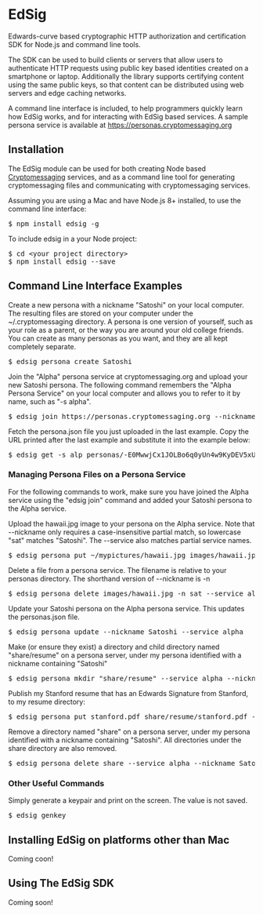 # EdSig

Edwards-curve based cryptographic HTTP authorization and certification SDK for Node.js and command line tools.

The SDK can be used to build clients or servers that allow users to authenticate HTTP requests using public key based identities created on a smartphone or laptop.  Additionally the library supports certifying content using the same public keys, so that content can be distributed using web servers and edge caching networks.

A command line interface is included, to help programmers quickly learn how EdSig works, and for interacting with EdSig based services.  A sample persona service is available at https://personas.cryptomessaging.org


## Installation

The EdSig module can be used for both creating Node based [Cryptomessaging](https://cryptomessaging.org) services, and as a command line tool for generating cryptomessaging files and communicating with cryptomessaging services.

Assuming you are using a Mac and have Node.js 8+ installed, to use the command line interface:
<pre>
$ npm install edsig -g
</pre>

To include edsig in a your Node project:
<pre>
$ cd &lt;your project directory&gt;
$ npm install edsig --save
</pre>


## Command Line Interface Examples

Create a new persona with a nickname "Satoshi" on your local computer.  The resulting files are stored on your computer under the ~/.cryptomessaging directory.  A persona is one version of yourself, such as your role as a parent, or the way you are around your old college friends.  You can create as many personas as you want, and they are all kept completely separate.
<pre>
$ edsig persona create Satoshi
</pre>

Join the "Alpha" persona service at cryptomessaging.org and upload your new Satoshi persona.  The following command remembers the "Alpha Persona Service" on your local computer and allows you to refer to it by name, such as "-s alpha".
<pre>
$ edsig join https://personas.cryptomessaging.org --nickname Satoshi
</pre>

Fetch the persona.json file you just uploaded in the last example.  Copy the URL printed after the last example and substitute it into the example below:
<pre>
$ edsig get -s alp personas/-E0MwwjCx1JOLBo6q0yUn4w9KyDEV5xUdBUiPy-k8hI/persona.json --save-sig persona.json.edsig
</pre>


### Managing Persona Files on a Persona Service

For the following commands to work, make sure you have joined the Alpha service using the "edsig join" command and added your Satoshi persona to the Alpha service.

Upload the hawaii.jpg image to your persona on the Alpha service.  Note that --nickname only requires a case-insensitive partial match, so lowercase "sat" matches "Satoshi".  The --service also matches partial service names.
<pre>
$ edsig persona put ~/mypictures/hawaii.jpg images/hawaii.jpg --nickname sat --service alpha
</pre>

Delete a file from a persona service.  The filename is relative to your personas directory.  The shorthand version of --nickname is -n
<pre>
$ edsig persona delete images/hawaii.jpg -n sat --service alp
</pre>

Update your Satoshi persona on the Alpha persona service.  This updates the personas.json file.
<pre>
$ edsig persona update --nickname Satoshi --service alpha
</pre>

Make (or ensure they exist) a directory and child directory named "share/resume" on a persona server, under my persona identified with a nickname containing "Satoshi"
<pre>
$ edsig persona mkdir "share/resume" --service alpha --nickname Satoshi
</pre>

Publish my Stanford resume that has an Edwards Signature from Stanford, to my resume directory:
<pre>
$ edsig persona put stanford.pdf share/resume/stanford.pdf --content-sig stanford.pdf.sig -n sat -s alp
</pre>

Remove a directory named "share" on a persona server, under my persona identified with a nickname containing "Satoshi".  All directories under the share directory are also removed.
<pre>
$ edsig persona delete share --service alpha --nickname Satoshi
</pre>


### Other Useful Commands

Simply generate a keypair and print on the screen.  The value is not saved.
<pre>
$ edsig genkey
</pre>

## Installing EdSig on platforms other than Mac

Coming coon!

## Using The EdSig SDK

Coming soon!
